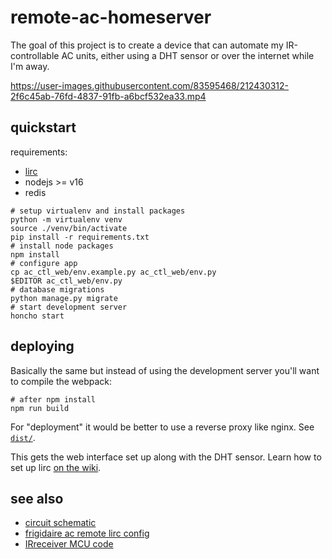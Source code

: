 # remote-ac-homeserver

The goal of this project is to create a device that can automate my
IR-controllable AC units, either using a DHT sensor or over the internet
while I'm away.

https://user-images.githubusercontent.com/83595468/212430312-2f6c45ab-76fd-4837-91fb-a6bcf532ea33.mp4

## quickstart

requirements:

- [lirc](https://www.lirc.org/)
- nodejs >= v16
- redis

```shell
# setup virtualenv and install packages
python -m virtualenv venv
source ./venv/bin/activate
pip install -r requirements.txt
# install node packages
npm install
# configure app
cp ac_ctl_web/env.example.py ac_ctl_web/env.py
$EDITOR ac_ctl_web/env.py
# database migrations
python manage.py migrate
# start development server
honcho start
```

## deploying

Basically the same but instead of using the development server you'll want 
to compile the webpack:

```shell
# after npm install
npm run build
```

For "deployment" it would be better to use a reverse proxy like nginx.
See [`dist/`][dist].

[dist]: https://github.com/prplecake/remote-ac-homeserver/tree/master/dist

This gets the web interface set up along with the DHT sensor. Learn how to set
up lirc [on the wiki][lirc-wiki].

[lirc-wiki]: https://github.com/prplecake/remote-ac-homeserver/wiki/lirc

## see also

- [circuit schematic](https://github.com/prplecake/remote-ac-homeserver/wiki/Schematic)
- [frigidaire ac remote lirc config](https://gist.github.com/prplecake/71c4bc8584541cf7423b922b81733c3a)
- [IRreceiver MCU code](https://github.com/prplecake/IRreceiver)
